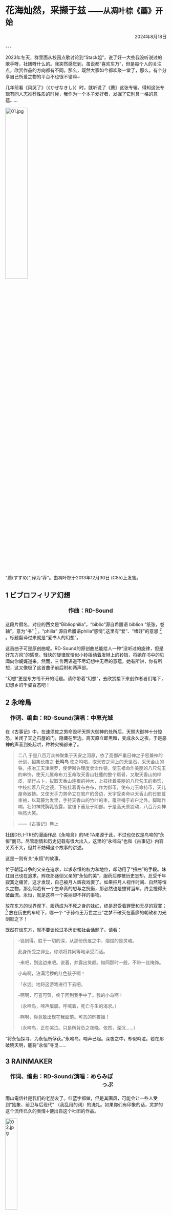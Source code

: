 # 花海灿然，采撷于兹      <small>——从凋叶棕《薦》开始</small>
<p style="text-align:right">2024年8月18日</p>
---

2023年冬天，群里面从校园点歌讨论到“Stack姐”，说了好一大些我没听说过的歌手呀，社团呀什么的。我突然感觉到，虽说都“喜欢车万”，但是每个人的关注点，欣赏作品的方向都有不同。那么，既然大家如今都欢聚一堂了，那么，有个分享自己所爱之物的平台不也很不错嘛~

几年前看《风哭了》（《かぜなきし》）时，就听说了《薦》这张专辑。得知这张专辑有同人志推荐性质的时候，我作为一个本子爱好者，发掘了它别具一格的意蕴……

<div class="image-container">
    <img 
        src="/images/post/20240818/01.jpg" 
        alt="01.jpg" 
        class="img-center"
        style="width:37%"
    >
    <p class="image-caption">"薦(すすめ)",译为“荐”。由凋叶棕于2013年12月30日 (C85)上发售。</p>
</div>

## 1 ビブロフィリア幻想 <p style="text-align: right;margin-right:8em;"><small>作曲：RD-Sound</small></p>
这段片假名，对应的西文是“Bibliophilia”。“biblio”源自希腊语 biblion “纸张，卷轴”，意为“书” [^1] 。“philia” 源自希腊语philia“感情”,这里有“爱”、“嗜好”的意思 [^2] 。标题翻译过来就是“爱书人的幻想”。

这首曲子可是原创曲呢。RD-Sound的原创曲总能给人一种“没听过的旋律，但是好东方风”的感觉。轻快的旋律就恰似小铃摇动着发辫上的铃铛，将她在书中的见闻向你娓娓道来。然而，三言两语道不尽幻想中无尽的意蕴，她有所讲，你有所想，这又像极了这首曲子前后附和两声部。

“幻想”更是东方甩不开的话题。请你带着“幻想”，去欣赏接下来创作者者们笔下，幻想乡的千姿百态吧！

[^1]: 这个词在原曲《判読眼のビブロフィリア（识文解意的爱书人）》中有出现
[^2]: 后缀philia在th18.5标题《バレットフィリア達の闇市場》里出现了

## 2 永啼鳥 <p style="text-align: right;margin-right:8em;"><small>作词、编曲：RD-Sound/演唱：中恵光城</small></p>
在《古事记》中，在速须佐之男命毁坏天照大御神的处所后，天照大御神十分惊恐，关闭了天之石屋的门，隐藏在里边。高天原立即黑暗，变成永久之夜。于是恶神的声音到处起哄，种种灾祸都来了。
> 二八 于是八百万众神聚集于天安之河原，依了高御产巢日神之子思兼神的计划，招集长夜之 **长鸣鸟** 使之鸣唱，取天安之河上的天坚石，采天金山的铁，招冶工天津麻罗，使伊斯许理度卖命作镜，使玉祖命作美丽的八尺勾玉的串饰，使天儿屋命布刀玉命取天香山牡鹿的整个肩骨，又取天香山的桦皮，举行占卜，拔取天香山连根的神木，上枝挂着美丽的八尺勾玉的串饰，中枝挂着八尺之镜，下枝挂着青布白布，作为御币，使布刀玉命持币，天儿屋命致祷。又使天手力男命立在岩户的旁边，天宇受卖命以天香山的日影蔓束袖，以葛藤为发里，手持天香山的竹叶的束，覆空桶于岩户之外，脚踏作响，壮如神凭胸乳皆露，裳纽下垂及于阴部。于是高天原震动，八百万众神哄然大笑。

> ——《古事记》卷上

社团DELI-TRE的漫画作品《永啼鳥》的NETA来源于此，不过也仅仅是鸟啼的“永恒”而已。尽管剧情和历史记载有很大出入，这里的“永啼鸟”也和《古事记》内容关系不大，但并不妨碍这个故事的讲述。

这是一则有关“永恒”的故事。

忙于朝廷斗争的父亲在追求，以求永恒的权力和地位，却动用了“扭曲”的手段。妹红自己也在追求，辉夜那迷倒父亲的“永恒的美”，服药后却被历史忘却，忍受千年寂寞之痛苦，这才发现，自己被月人辉夜戏耍了。如果把月人视作时间、自然等恒久之物，那么倘若有一个生命真的想与之抗衡，那必然也是螳臂当车，终会撞得头破血流。永恒，就是这样一个美丽却不祥的事物。

放在东方的世界观下，服药成为不死之身的妹红，终是忍受着罪孽和无尽的寂寞； [^3] 放在历史的车轮下，哪一个 “子孙帝王万世之业”之梦不破灭在萎靡的朝政和刀光剑影之下！
[^3]: 伏地魔也干了

既然在谈东方，就不要谈论过多历史和社会话题了。请看：

<blockquote>
  <p class="lyric-line">-铭刻得，胜于一切的深，从那份伤痕之中，熠煜的是灵魂。</p>
    <p class="lyric-line">此身所受之罪业。你须将其同等地承受而活。</p>
    <p class="lyric-line">-来吧，到这边来吧。说着，并露出笑颜。如同那时一般，不带一丝掩饰。</p>
    <p class="lyric-line">小鸟啊，沾满污秽的红色孩子啊！</p>
    <p class="lyric-line">「永远」地将这游戏进行下去吧。</p>
    <p class="lyric-line">-啊啊，可喜可贺，终于回到我手中了。我的小鸟啊！</p>
    <p class="lyric-line">（永啼鸟，啼声屡屡。呼喊着，死亡与生的渴求。）</p>
    <p class="lyric-line">-啊啊，你竟敢出现在我面前。可恶的辉夜姬！</p>
    <p class="lyric-line">（永啼鸟，正在哭泣。只是所背负之夜晚，依然，深沉……）</p>
</blockquote>

“将永恒探寻，为永恒所俘获。”永啼鸟，啼声已起。深夜之中，却似鸣泣。若在那破晓天明，能将“永恒”寻觅……

## 3 RAINMAKER <p style="text-align: right;margin-right:8em;"><small>作词、编曲：RD-Sound/演唱：めらみぽっぷ</small></p>
雨山電信社是我们的老朋友了。红蓝字都做，但是其画风，可能会让一些人受到“抽象、前卫与后现代” （我乱用的词）的洗礼。如果你们有印象的话，灵梦的这个流传已久的表情↓便出自这个社团的作品。

<div class="image-container">
    <img 
        src="/images/post/20240818/02.png" 
        alt="02.jpg" 
        class="img-center"
        style="width:27%"
    >
    <p class="image-caption">"雨山电信社《はくれいれいむのいちにち》封面</p>
</div>

《RAINMAKER》系列于2010春~2011夏之间，在同人展会上发售。全系列足足有四本书，四百多页。在这里你能看见武林角逐、变身战士、传统与科幻并存、开篇就有人领盒饭、阿求肘击直升机。作者也是脑洞大开，塑造了“雾雨”和“稗田”家族的世代纷争作为主要矛盾，并把镜头聚焦于主角组的互相救赎、互相守护。故事背景宏大、画风新奇，很有创意，同时又有着主角组buff，还是值得一看的。

在漫画中，“Rainmaker（祈雨师）”就是修正世界扭曲的人，也是身负家族重任的魔理沙的使命。灵梦由于滥用力量剥夺了无辜妖怪的生命，被八云紫夺去力量，一蹶不振。稗田阿求企图为一己私利而攫取大和王国的支配权。先不管这拳皇NEST-S篇一样的剧情是否无聊老套，当魔理沙成为“Rainmaker”时，发现灵梦正是自己一直以来的“Rainmaker”，这一点就已经足够有趣了。

这套书另一个有趣之处是，大量的NETA和含义丰富的标题，从乐队ACIDMAN到《攻壳》配乐《傀儡谣》，见多识广的读者可以找到一堆自己熟悉的东西了。第一话标题是“滑床山的熊” [^4]，大致暗示了幻想乡人类与妖怪那种相互依存的关系？第三话“银河铁道之夜”暗示的是阿求那些使生命“流转”“往生”的机器？
[^4]: 宫泽贤治创作的童话，讲述了猎人渊泽小十郎与滑床山的熊之间相互理解但又不得不互相残杀的故事

歌曲开始的咏唱，就如第一话缓缓拉开的故事的序幕。一声电吉他打破了这宁静。随着前奏的切入，大雨倾盆而下！宿命与羁绊并存的故事，由此开始！

<div class="image-container">
    <img 
        src="/images/post/20240818/03.png" 
        alt="03.jpg" 
        class="img-center"
        style="width:77%"
    >
    <p class="image-caption">哦不，大雨好像下错地方了</p>
</div>

## 4 捧げられたイメェジ<p style="text-align: right;margin-right:8em;"><small>作词、编曲：RD-Sound/演唱：めらみぽっぷ</small></p>
注意，这里的“イメェジ”和“イメージ（想象）”是不同的，是作者的自造词，在书中可以被理解为“妄想”（吧？）。

海沢海綿是同人小说作者，有不少蓝字作品。这本红字《ジムノペディが終わらない(Gymnopédies 永不终结)》杂合了常见的“黑暗”的事物。故事开篇所在的寂静的游乐园，不断出现的红黑色衣装的女孩，以及她讲的故事，都为剧情蒙了一层玄幻、奇怪而又不祥的滤镜。这使得读者和故事中的莲子一样，分不清看到的可怕场景是“reality”还是“イメェジ”。

我想，黑深残的作品“不是恶趣味就是有些醉翁之意不在酒的意思”（来自@八云蓝的油豆腐）。咱们暂且不讨论这些，这本作品引人入胜之处，就在于“分不清幻象与现实”。

不管真正的故事如何，我愿暂且相信，莲子看到的都是药物导致的幻觉。

《Gymnopédies 永不终结》中的“Gymnopédies”，是为法国作曲家萨蒂（Erik Satie）的钢琴曲系列，在日本广受 ACG 创作者青睐。[^5] 认真听一下，《捧げられたイメェジ》的前奏、间奏也直接引用了Gymnopédies的曲调，也当是补充了小说“文字发不出声音”的遗憾了。
[^5]: 我还在<a href="https://www.bilibili.com/video/BV1ts411s756">BV1ts411s756</a> 、<a href="https://www.bilibili.com/video/BV1gy411z7Ws">BV1gy411z7Ws</a>这些地方听到了这个BGM

<blockquote>
    <p class="lyric-line">如虫豸一般/ 被支配，腐朽/ 疾病之终的夜之晦黑/</p>
    <p class="lyric-line">正是，其中孕育之物……</p>
    <p class="lyric-line">一切都在扭曲，崩坏/唯有，唯有，不存慈悲。</p>
    <p class="lyric-line">——幻想(Gymnopédie)，露出獠牙。</p>
</blockquote>

## 5 engage  <p style="text-align: right;margin-right:6em;"><small>作词、编曲：RD-Sound（3L协助歌词翻译为英语）/演唱：3L</small></p>
> 不想增加订阅你新闻的读者吗？ 我倒是有个不错的主意……

> ——《东方花映塚》因幡帝 对 射命丸文 说

于是，ビタミンごはん由此创作了漫画《エンゲージ(engage)》。“增加读者”的方式，便是请红魔馆的蕾米莉亚和帕琪出演一部名为《engage》的电影，内容是魔女和吸血鬼从对立冤家成为亲密挚友的过程。不过，谁知二人越演越入戏，演出效果拔群。就连担任摄影的射命丸文都说：“这是不是你们的真实经历呀？”不过呢，是不是真实经历，没有人给出答案。

这是一首英文歌曲，由3L姐演唱。尽管卷舌音还是有点硬伤，不过依然很不错。这首曲子可以算是闺蜜情的不错范例了。尽管笔者不是心思细腻的女孩子，但也知道，这首歌一定和大老爷们那种“哥们义气”八竿子打不着。
<blockquote>
    <p class="lyric-line">Every pray for everyday</p>
    <p class="lyric-line">That is the chain of destiny which hold us more tightly</p>
    <p class="lyric-line">Be with me and tell me every fantasy</p>
    <p class="lyric-line">Then, there's nothing I fear</p>
</blockquote>

啊，这种与“生命的价值”相交织的友情，在现实中实在难以寻觅呀！

## 6 かぜなきし <p style="text-align: right;margin-right:8em;"><small>作词、编曲：RD-Sound/演唱：めらみぽっぷ</small></p>
> 此处是守矢神社，是被遗忘的往昔中的神社。连带湖一起，从外面的世界，移动到幻想乡来的哦。

> ——东风谷早苗

其实这一句话就能概括《风神录》整体的剧情了。不过，早苗“现人神”身份的来历，在游戏中并未详细给出。一些同人作品，给出了守矢神社搬来之前事迹的猜想，《风哭了》就是其中之一。

这套作品分为上下两册，共220页，由社团酸性いよかん发布。从神话时代诹访子与神奈子两位神明的纷争与和好，讲到《风神录》故事的开端。对于早苗身世的阐述，作者更是费了些笔墨，塑造了一个原创人物：东风谷静香——收养早苗供养她长大的风祝。

这则漫画的讨论度还是很高的。有人说，“折射了现代科学与宗教间冲突的深刻思考”[^6]。但是在我看来，与其说这种在东方老生常谈的话题，不如说，这个故事歌颂了孩子们在成长路上，受到的来自身边的，无私的爱。
[^6]: 引自 萌娘百科

<blockquote>
    <p class="lyric-line">总有温暖的手牵着我</p>
    <p class="lyric-line">总有温柔的话送耳旁</p>
    <p class="lyric-line">总有一个声音为我带路</p>
    <p class="lyric-line">总有一个呼唤飘在我心上</p>
    <p style="text-align:right">——王健 谷建芬《爱的人间》</p>
</blockquote>

> 我低着头走出去，黑色多皱的布裙被风吹开来，像一把支不开的破伞，可是我浑身都松快了。摸摸口袋里是一包忘记吃的花生米，我拿一粒花生米送进嘴里，忽然想起有一次国文先生鼓励我们用功的话：

>"记住，你是吃饭长大，也是读书长大的！"

>但是今天我发现这句话还不够用，它应当这么说：

>"记住，你是吃饭长大，也是读书长大的，更是在爱里长大的！"

> ——林海音《窃读记》

从我们呱呱坠地，家人呵护着我们成长起来。后来，我们跟随老师学习，与同伴交往。长大后，我们来到了更高处，又何尝没有受到无数双手的托举？这一双手，不光是父母对你的悉心付出，更可能是老师为你多留出几分钟的答疑解惑，更可能是朋友对你的支持、鼓劲儿，甚至可能是陌生人不经意间对你的一个善意……

于是在这里，这样的爱被宏大的时空扩展了，在时代的变迁、现代科学与宗教的冲突之间，展现了另一种的美丽。

此外，这则漫画中有一个镜头分外令我动容。那便是神社迁移当晚，落在地上的皮球：

<div class="image-container">
    <img 
        src="/images/post/20240818/04.png" 
        alt="04.jpg" 
        class="img-center"
        style="width:87%"
    >
    <p class="image-caption">这里的皮球象征着过去。遗忘掉它，象征着爱自己之人的离去。这是每个人都会经历的。</p>
</div>

<blockquote>
    <p class="lyric-line">人之子啊，愿你，能被人所爱。</p>
    <p class="lyric-line">神之子啊，愿你，能被神所爱。</p>
    <p class="lyric-line">若有既是人、又是神者存于世，愿你，能被两方共同爱着。</p>
    <p class="lyric-line">那遥远的记忆，乘着风而去。</p>
</blockquote>

“遥远的记忆”？在那些神明眼里，可能是几千年的“战争”呀，“民生”呀什么的的往事吧。不过，在我眼里，可能和早苗一样，也就仅仅是，亲人高大的身影，与那个被拍到掉色的小皮球吧。

## 7 竹ノ花 <p style="text-align: right;margin-right:8em;"><small>作词、编曲：RD-Sound/演唱：めらみぽっぷ</small></p>
[^7] 本专辑最出名的大概就是这首（和这本）了。又恰逢2024这一“吉祥”年，也不知大伙已经准备多少黑白相片了，手里的唢呐也不知跃跃欲试有多久了。

魚骨工造是比较出名的红字社团。这本本子也是以刀子而著称。从女主的角度看，跨越生死的爱，令人唏嘘；从男主的角度看，在爱情的路上历经波折离别，最终落于亲情，也令人感叹。

这首曲子整体分为四个乐段，引子后的三个乐段，结构相似，讲述了男主视角下，与三个女主的共同经历，也是和漫画结构照应了。旋律没有太过悲戚，节奏没有非常缓慢，可能如这首乐曲般的轰轰烈烈，才是故事中的他们对爱的选择吧。

> “人的生命，不能以时间长短来衡量，心中充满爱时，刹那即为永恒。”
> ——尼采

[^7]: 目前本专推荐的《永啼鸟》、《风哭了》、《竹之花》已经被“一个东方配音集会官方”（B站UID：<a href="https://space.bilibili.com/435045558">435045558</a>）改编成了配音作品。有兴趣的，一定要去捧个场，支持一下哦~    <a href="https://www.bilibili.com/video/BV1KU4y1D7zD">《竹之花》</a>←点此收看

## 8 落日ロマンス <p style="text-align: right;margin-right:8em;"><small>作词、编曲：RD-Sound/演唱：めらみぽっぷ</small></p>
这首歌相对应的是MATILDA和 赤色バニラ共同完成的合同志《霧雨ロマンポルノ》的第二部分《落日》。

说实话，这首曲子有点动画ED的感觉。可能RD-Sound就是这样体现“落”的感觉吧。全程镲镲响的镲片像是漫画中灯红酒绿的青楼，给人摇摇晃晃醉醺醺的感觉，仿佛超脱于这从头至尾浸透悲剧的故事。歌曲中也有几处人声与伴奏走向相反，这分外凸显人声旋律的走向，有时是沉沦，有时是挣扎。

大家对于红字本的接受度都是不同的。我也一直在想，为什么棕子会选用这样一本本子作为“荐”【难道那个小说还不够黑深残吗（）】。也许这种题材更适合创作乐曲？

## 9 R.I.P <p style="text-align: right;margin-right:8em;"><small>作词、编曲：RD-Sound/演唱：中恵光城</small></p>
果然啊，RD-Sound越玩越大，之前是根据故事编曲，现在开始编曲写故事了。这首歌，没有像其他曲目那样“推荐同人志”，而是本身就讲述了一个故事，又或许说，一则墓志铭。我们看到其原曲：《巴瓦鲁的魔法图书馆》和《少女密室》，就基本可以想象这则故事的基调了。

R.I.P，在英语中的全写为“rest in peace”，在拉丁语中是“ requiescat in pace”，有趣的是，“pace”的读音和“ パチェ（帕琪）”相似，这也是一处有趣的双关。

看看歌词，结合原曲，相信每一位欣赏者都能有自己的解读。故事情节，我们不多讲。

和本专另外两位歌手相比，中恵光城的歌声有更强的“严肃”性，有种“传颂着过去鲜有人知的不可思议”的孤寂之感。“墓志铭”应该的感觉，可能如此。

## 10 未だ知られぬ物語 ～ Anticipated Dream <p style="text-align: right;margin-right:8em;"><small>作曲：RD-Sound</small></p>
以原创曲展开，以原创曲收束。这古朴而活泼的声音好似薄薄的纱，为盖住的一切增添一丝朦胧的氤氲，使你沉醉于与幻想的若即若离中。集幻想乡千姿百态于一处的座谈，不觉中进入了尾声。像是从江户到京都，53个景象，每一处都各具特色；同人作品的花海，数不清的朵朵丛丛，每一株都尽情展现着自己的芳华。

本专“推荐”的作品，有的浮于喜悦，有的沉于的黑暗，有的则在书页和显像管之间铺下与读者共鸣的“信号调制器”。不过，这些仅仅是无数同人作品的冰山一角。小铃合上书本，和你一起期待着下一个故事的无限可能。

同一个世界，在无数作者的笔和键盘之间，被蒙上了千万种“滤镜”。这样，同一处地方，却有了千万种景色。透过同人文化可以看出，“幻想乡”的“幻想”不单单指的是 “虚构”和“架空”，更指的是“汇聚幻想的地方”啊！
